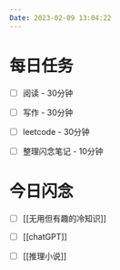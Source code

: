 ```yaml
---
Date: 2023-02-09 13:04:22
---
```


# 每日任务
- [ ] 阅读 - 30分钟
- [ ] 写作 - 30分钟
- [ ] leetcode - 30分钟
- [ ] 整理闪念笔记 - 10分钟


# 今日闪念
- [ ] [[无用但有趣的冷知识]]
- [ ] [[chatGPT]]
- [ ] [[推理小说]]



